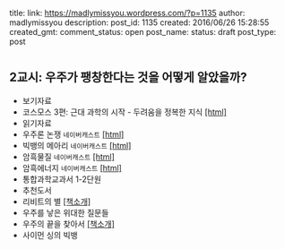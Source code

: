 title: 
link: https://madlymissyou.wordpress.com/?p=1135
author: madlymissyou
description: 
post_id: 1135
created: 2016/06/26 15:28:55
created_gmt: 
comment_status: open
post_name: 
status: draft
post_type: post

# 

## 2교시: 우주가 팽창한다는 것을 어떻게 알았을까?

  * 보기자료
  * 코스모스 3편: 근대 과학의 시작 - 두려움을 정복한 지식 [[html]](http://navercast.naver.com/contents.nhn?rid=57&contents_id=51996)
  * 읽기자료
  * 우주론 논쟁 `네이버캐스트` [[html]](http://navercast.naver.com/contents.nhn?rid=20&contents_id=1321)
  * 빅뱅의 메아리 `네이버캐스트` [[html]](http://navercast.naver.com/contents.nhn?rid=20&contents_id=1603)
  * 암흑물질 `네이버캐스트` [[html]](http://navercast.naver.com/contents.nhn?rid=20&contents_id=11)
  * 암흑에너지 `네이버캐스트` [[html]](http://navercast.naver.com/contents.nhn?rid=20&contents_id=57)
  * 통합과학교과서 1-2단원
  * 추천도서
  * 리비트의 별 [[책소개]](http://book.naver.com/bookdb/book_detail.nhn?bid=6748803)
  * 우주를 낳은 위대한 질문들
  * 우주의 끝을 찾아서 [[책소개]](http://book.naver.com/bookdb/book_detail.nhn?bid=7601986)
  * 사이먼 싱의 빅뱅